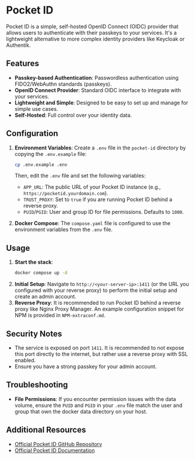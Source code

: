 # Pocket ID

Pocket ID is a simple, self-hosted OpenID Connect (OIDC) provider that allows users to authenticate with their passkeys to your services. It's a lightweight alternative to more complex identity providers like Keycloak or Authentik.

## Features

-   **Passkey-based Authentication**: Passwordless authentication using FIDO2/WebAuthn standards (passkeys).
-   **OpenID Connect Provider**: Standard OIDC interface to integrate with your services.
-   **Lightweight and Simple**: Designed to be easy to set up and manage for simple use cases.
-   **Self-Hosted**: Full control over your identity data.

## Configuration

1.  **Environment Variables**: Create a `.env` file in the `pocket-id` directory by copying the `.env.example` file:
    ```bash
    cp .env.example .env
    ```
    Then, edit the `.env` file and set the following variables:
    -   `APP_URL`: The public URL of your Pocket ID instance (e.g., `https://pocketid.yourdomain.com`).
    -   `TRUST_PROXY`: Set to `true` if you are running Pocket ID behind a reverse proxy.
    -   `PUID`/`PGID`: User and group ID for file permissions. Defaults to `1000`.

2.  **Docker Compose**: The `compose.yaml` file is configured to use the environment variables from the `.env` file.

## Usage

1.  **Start the stack**:
    ```bash
    docker compose up -d
    ```
2.  **Initial Setup**: Navigate to `http://<your-server-ip>:1411` (or the URL you configured with your reverse proxy) to perform the initial setup and create an admin account.
3.  **Reverse Proxy**: It is recommended to run Pocket ID behind a reverse proxy like Nginx Proxy Manager. An example configuration snippet for NPM is provided in `NPM-extraconf.md`.

## Security Notes

-   The service is exposed on port `1411`. It is recommended to not expose this port directly to the internet, but rather use a reverse proxy with SSL enabled.
-   Ensure you have a strong passkey for your admin account.

## Troubleshooting

-   **File Permissions**: If you encounter permission issues with the data volume, ensure the `PUID` and `PGID` in your `.env` file match the user and group that own the docker data directory on your host.

## Additional Resources

-   [Official Pocket ID GitHub Repository](https://github.com/pocket-id/pocket-id)
-   [Official Pocket ID Documentation](https://pocket-id.org/docs/) 
